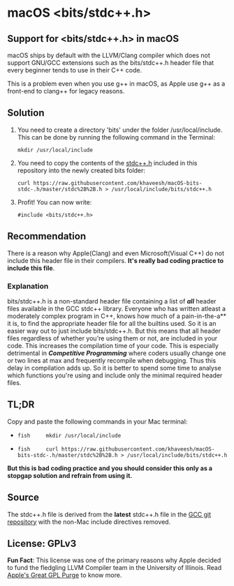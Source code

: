 # macOS <bits/stdc++.h>

## Support for <bits/stdc++.h> in macOS

macOS ships by default with the LLVM/Clang compiler which does not support GNU/GCC extensions such as the bits/stdc++.h header file that every beginner tends to use in their C++ code.

This is a problem even when you use g++ in macOS, as Apple use g++ as a front-end to clang++ for legacy reasons.

## Solution

1.  You need to create a directory 'bits' under the folder /usr/local/include. This can be done by running the following command in the Terminal:

    ``` {.fish}
    mkdir /usr/local/include
    ```

2.  You need to copy the contents of the [stdc++.h](../blob/master/stdc++.h) included in this repository into the newly created bits folder:

    ``` {.fish}
    curl https://raw.githubusercontent.com/khaveesh/macOS-bits-stdc-.h/master/stdc%2B%2B.h > /usr/local/include/bits/stdc++.h
    ```

3.  Profit! You can now write:

    ``` {.fish}
    #include <bits/stdc++.h>
    ```

## Recommendation

There is a reason why Apple(Clang) and even Microsoft(Visual C++) do not include this header file in their compilers. **It's really bad coding practice to include this file**.

### Explanation

bits/stdc++.h is a non-standard header file containing a list of ***all*** header files available in the GCC stdc++ library. Everyone who has written atleast a moderately complex program in C++, knows how much of a pain-in-the-a\*\* it is, to find the appropriate header file for all the builtins used. So it is an easier way out to just include bits/stdc++.h. But this means that all header files regardless of whether you're using them or not, are included in your code. This increases the compilation time of your code. This is especially detrimental in ***Competitive Programming*** where coders usually change one or two lines at max and frequently recompile when debugging. Thus this delay in compilation adds up. So it is better to spend some time to analyse which functions you're using and include only the minimal required header files.

## TL;DR

Copy and paste the following commands in your Mac terminal:

-   `fish     mkdir /usr/local/include`

-   `fish     curl https://raw.githubusercontent.com/khaveesh/macOS-bits-stdc-.h/master/stdc%2B%2B.h > /usr/local/include/bits/stdc++.h`

**But this is bad coding practice and you should consider this only as a stopgap solution and refrain from using it.**

## Source

The stdc++.h file is derived from the **latest** stdc++.h file in the [GCC git repository](https://raw.githubusercontent.com/gcc-mirror/gcc/master/libstdc%2B%2B-v3/include/precompiled/stdc%2B%2B.h) with the non-Mac include directives removed.

## License: GPLv3

**Fun Fact**: This license was one of the primary reasons why Apple decided to fund the fledgling LLVM Compiler team in the University of Illinois. Read [Apple's Great GPL Purge](http://meta.ath0.com/2012/02/05/apples-great-gpl-purge/) to know more.
